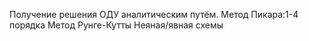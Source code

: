 Получение решения ОДУ аналитическим путём.
Метод Пикара:1-4 порядка
Метод Рунге-Кутты
Неяная/явная схемы
